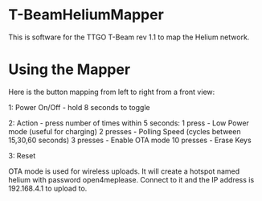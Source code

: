 # T-BeamHeliumMapper
 This is software for the TTGO T-Beam rev 1.1 to map the Helium network.
 
 
# Using the Mapper
Here is the button mapping from left to right from a front view:

1: Power On/Off - hold 8 seconds to toggle

2: Action - press number of times within 5 seconds:
    1 press - Low Power mode (useful for charging)
    2 presses - Polling Speed (cycles between 15,30,60 seconds)
    3 presses - Enable OTA mode
    10 presses - Erase Keys

3: Reset

OTA mode is used for wireless uploads. It will create a hotspot named helium with password open4meplease. Connect to it and the IP address is 192.168.4.1 to upload to.